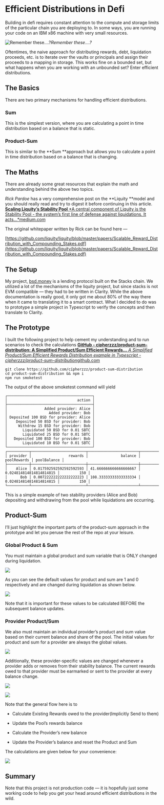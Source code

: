 
# Efficient Distributions in Defi

Building in defi requires constant attention to the compute and storage limits of the particular chain you are deploying to. In some ways, you are running your code on an IBM x86 machine with very small resources.

![Remember these….?](https://cdn-images-1.medium.com/max/2000/0*EwkcIFlfpTEAZL58.jpg)*Remember these….?*

Oftentimes, the naive approach for distributing rewards, debt, liquidation proceeds, etc. is to iterate over the vaults or principals and assign their proceeds to a mapping in storage. This works fine on a bounded set, but what happens when you are working with an unbounded set? Enter efficient distributions.

## The Basics

There are two primary mechanisms for handling efficient distributions.

### Sum

This is the simplest version, where you are calculating a point in time distribution based on a balance that is static.

### Product-Sum

This is similar to the **Sum **approach but allows you to calculate a point in time distribution based on a balance that is changing.

## The Maths

There are already some great resources that explain the math and understanding behind the above two topics.

*Rick Pardoe* has a very comprehensive post on the **Liquity **model and you should really read and try to digest it before continuing in this article.
[**Scaling Liquity’s Stability Pool**
*A central component of Liquity is the Stability Pool - the system’s first line of defense against liquidations. It acts…*medium.com](https://medium.com/liquity/scaling-liquitys-stability-pool-c4c6572cf275)

The original whitepaper written by Rick can be found here —

[https://github.com/liquity/liquity/blob/master/papers/Scalable_Reward_Distribution_with_Compounding_Stakes.pdf](https://github.com/liquity/liquity/blob/master/papers/Scalable_Reward_Distribution_with_Compounding_Stakes.pdf)

## The Setup

My project, [bsd.money](http://bsd.money) is a lending protocol built on the Stacks chain. We utilized a lot of the mechanisms of the liquity project, but since stacks is not EVM compatible — they had to be written in Clarity. While the above documentation is really good, it only got me about 80% of the way there when it came to translating it to a smart contract. What I decided to do was to prototype a simple project in Typescript to verify the concepts and then translate to Clarity.

## The Prototype

I built the following project to help cement my understanding and to run scenarios to check the calculations
[**GitHub - cipherzzz/product-sum-distribution: A Simplified Product/Sum Efficient Rewards…**
*A Simplified Product/Sum Efficient Rewards Distribution example in Typescript - cipherzzz/product-sum-distribution*github.com](https://github.com/cipherzzz/product-sum-distribution)

    git clone https://github.com/cipherzzz/product-sum-distribution
    cd product-sum-distribution && npm i
    npm run smoketest

The output of the above smoketest command will yield

    ┌───────────────────────────────────────┐
    │                                action │
    ├───────────────────────────────────────┤
    │                 Added provider: Alice │
    │                   Added provider: Bob │
    │ Deposited 100 BSD for provider: Alice │
    │    Deposited 50 BSD for provider: Bob │
    │     Withdrew 15 BSD for provider: Bob │
    │       Liquidated 50 BSD for 0.01 SBTC │
    │       Liquidated 25 BSD for 0.01 SBTC │
    │   Deposited 100 BSD for provider: Bob │
    │       Liquidated 10 BSD for 0.01 SBTC │
    └───────────────────────────────────────┘
    ┌──────────┬─────────────────────────┬───────────────────────┬─────────────────────────┬─────────────┐
    │ provider │                 rewards │               balance │             poolRewards │ poolBalance │
    ├──────────┼─────────────────────────┼───────────────────────┼─────────────────────────┼─────────────┤
    │    Alice │ 0.017592592592592592593 │ 41.666666666666666667 │ 0.024814814814814814815 │         150 │
    │      Bob │ 0.007222222222222222223 │ 108.33333333333333334 │ 0.024814814814814814815 │         150 │
    └──────────┴─────────────────────────┴───────────────────────┴─────────────────────────┴─────────────┘

This is a simple example of two stability providers (Alice and Bob) depositing and withdrawing from the pool while liquidations are occurring.

## Product-Sum

I’ll just highlight the important parts of the product-sum approach in the prototype and let you peruse the rest of the repo at your leisure.

### Global Product & Sum

You must maintain a global product and sum variable that is ONLY changed during liquidation.

![](https://cdn-images-1.medium.com/max/2000/1*N4pwcc6HhehbV3Uqw42AVQ.png)

As you can see the default values for product and sum are 1 and 0 respectively and are changed during liquidation as shown below.

![](https://cdn-images-1.medium.com/max/2000/1*_FE3tTj4il8ZIBweeYDOHw.png)

Note that it is important for these values to be calculated BEFORE the subsequent balance updates.

### Provider Product/Sum

We also must maintain an individual provider’s product and sum value based on their current balance and share of the pool. The initial values for product and sum for a provider are always the global values.

![](https://cdn-images-1.medium.com/max/2000/1*BCNa_aNOYT2utyYL-mV5lw.png)

Additionally, these provider-specific values are changed whenever a provider adds or removes from their stability balance. The current rewards owed to that provider must be earmarked or sent to the provider at every balance change.

![](https://cdn-images-1.medium.com/max/2498/1*59GOrHi2a1f-cRWLD-s7gA.png)

![](https://cdn-images-1.medium.com/max/2528/1*e4x4vvhoURObVcpZUQDWKQ.png)

Note that the general flow here is to

* Calculate Existing Rewards owed to the provider(Implicitly Send to them)

* Update the Pool’s rewards balance

* Calculate the Provider’s new balance

* Update the Provider’s balance and reset the Product and Sum

The calculations are given below for your convenience:

![](https://cdn-images-1.medium.com/max/2000/1*rnf_EnFxIT2VYaZC5HHHMQ.png)

## Summary

Note that this project is not production code — it is hopefully just some working code to help you get your head around efficient distributions in the wild.
